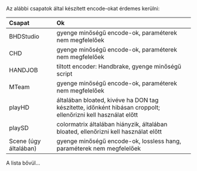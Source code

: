 Az alábbi csapatok által készített encode-okat érdemes kerülni:

| Csapat                | Ok                                                                                                           |
| :-                    | :-                                                                                                           |
| BHDStudio             | gyenge minőségű encode-ok, paraméterek nem megfelelőek                                                       |
| CHD                   | gyenge minőségű encode-ok, paraméterek nem megfelelőek                                                       |
| HANDJOB               | tiltott encoder: Handbrake, gyenge minőségű script                                                           |
| MTeam                 | gyenge minőségű encode-ok, paraméterek nem megfelelőek                                                       |
| playHD                | általában bloated, kivéve ha DON tag készítette, időnként hibásan croppolt; ellenőrizni kell használat előtt |
| playSD                | colormatrix általában hiányzik, általában bloated, ellenőrizni kell használat előtt                          |
| Scene (úgy általában) | gyenge minőségű encode-ok, lossless hang, paraméterek nem megfelelőek                                        |

A lista bővül...
